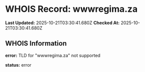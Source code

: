 # WHOIS Record: wwwregima.za

**Last Updated:** 2025-10-21T03:30:41.680Z
**Checked At:** 2025-10-21T03:30:41.680Z

## WHOIS Information

**error:** TLD for "wwwregima.za" not supported

**status:** error

